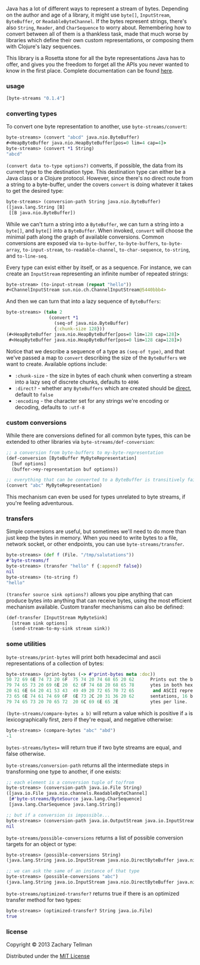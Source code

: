 Java has a lot of different ways to represent a stream of bytes.  Depending on the author and age of a library, it might use `byte[]`, `InputStream`, `ByteBuffer`, or `ReadableByteChannel`.  If the bytes represent strings, there's also `String`, `Reader`, and `CharSequence` to worry about.  Remembering how to convert between all of them is a thankless task, made that much worse by libraries which define their own custom representations, or composing them with Clojure's lazy sequences.

This library is a Rosetta stone for all the byte representations Java has to offer, and gives you the freedom to forget all the APIs you never wanted to know in the first place.  Complete documentation can be found [here](http://ideolalia.com/byte-streams/byte-streams.html).

### usage

```clj
[byte-streams "0.1.4"] 
```

### converting types

To convert one byte representation to another, use `byte-streams/convert`:

```clj
byte-streams> (convert "abcd" java.nio.ByteBuffer)
#<HeapByteBuffer java.nio.HeapByteBuffer[pos=0 lim=4 cap=4]>
byte-streams> (convert *1 String)
"abcd"
```

`(convert data to-type options?)` converts, if possible, the data from its current type to the destination type.  This destination type can either be a Java class or a Clojure protocol.  However, since there's no direct route from a string to a byte-buffer, under the covers `convert` is doing whatever it takes to get the desired type:

```clj
byte-streams> (conversion-path String java.nio.ByteBuffer)
([java.lang.String [B] 
 [[B java.nio.ByteBuffer])
```

While we can't turn a string into a `ByteBuffer`, we can turn a string into a `byte[]`, and `byte[]` into a `ByteBuffer`.  When invoked, `convert` will choose the minimal path along the graph of available conversions.  Common conversions are exposed via `to-byte-buffer`, `to-byte-buffers`, `to-byte-array`, `to-input-stream`, `to-readable-channel`, `to-char-sequence`, `to-string`, and `to-line-seq`.  

Every type can exist either by itself, or as a sequence.  For instance, we can create an `InputStream` representing an infinite number of repeated strings:

```clj
byte-stream> (to-input-stream (repeat "hello"))
#<ChannelInputStream sun.nio.ch.ChannelInputStream@5440bbb4>
```

And then we can turn that into a lazy sequence of `ByteBuffers`:

```clj
byte-streams> (take 2 
                (convert *1 
                  (seq-of java.nio.ByteBuffer) 
                  {:chunk-size 128}))
(#<HeapByteBuffer java.nio.HeapByteBuffer[pos=0 lim=128 cap=128]> 
 #<HeapByteBuffer java.nio.HeapByteBuffer[pos=0 lim=128 cap=128]>)
```

Notice that we describe a sequence of a type as `(seq-of type)`, and that we've passed a map to `convert` describing the size of the `ByteBuffers` we want to create.  Available options include:

* `:chunk-size` - the size in bytes of each chunk when converting a stream into a lazy seq of discrete chunks, defaults to `4096`
* `:direct?` - whether any `ByteBuffers` which are created should be [direct](http://stackoverflow.com/a/5671880/228387), default to `false`
* `:encoding` - the character set for any strings we're encoding or decoding, defaults to `:utf-8`

### custom conversions

While there are conversions defined for all common byte types, this can be extended to other libraries via `byte-streams/def-conversion`:

```clj
;; a conversion from byte-buffers to my-byte-representation
(def-conversion [ByteBuffer MyByteRepresentation] 
  [buf options]
  (buffer->my-representation buf options))

;; everything that can be converted to a ByteBuffer is transitively fair game now
(convert "abc" MyByteRepresentation)
```

This mechanism can even be used for types unrelated to byte streams, if you're feeling adventurous.

### transfers

Simple conversions are useful, but sometimes we'll need to do more than just keep the bytes in memory.  When you need to write bytes to a file, network socket, or other endpoints, you can use `byte-streams/transfer`.

```clj
byte-streams> (def f (File. "/tmp/salutations"))
#'byte-streams/f
byte-streams> (transfer "hello" f {:append? false})
nil
byte-streams> (to-string f)
"hello"
```

`(transfer source sink options?)` allows you pipe anything that can produce bytes into anything that can receive bytes, using the most efficient mechanism available.  Custom transfer mechanisms can also be defined:

```clj
(def-transfer [InputStream MyByteSink]
  [stream sink options]
  (send-stream-to-my-sink stream sink))
```

### some utilities

`byte-streams/print-bytes` will print both hexadecimal and ascii representations of a collection of bytes:

```clj
byte-streams> (print-bytes (-> #'print-bytes meta :doc))
50 72 69 6E 74 73 20 6F  75 74 20 74 68 65 20 62      Prints out the b
79 74 65 73 20 69 6E 20  62 6F 74 68 20 68 65 78      ytes in both hex
20 61 6E 64 20 41 53 43  49 49 20 72 65 70 72 65       and ASCII repre
73 65 6E 74 61 74 69 6F  6E 73 2C 20 31 36 20 62      sentations, 16 b
79 74 65 73 20 70 65 72  20 6C 69 6E 65 2E            ytes per line.
```

`(byte-streams/compare-bytes a b)` will return a value which is positive if `a` is lexicographically first, zero if they're equal, and negative otherwise:

```clj
byte-streams> (compare-bytes "abc" "abd")
-1
```

`bytes-streams/bytes=` will return true if two byte streams are equal, and false otherwise.

`byte-streams/conversion-path` returns all the intermediate steps in transforming one type to another, if one exists:

```clj
;; each element is a conversion tuple of to/from
byte-streams> (conversion-path java.io.File String)
([java.io.File java.nio.channels.ReadableByteChannel] 
 [#'byte-streams/ByteSource java.lang.CharSequence] 
 [java.lang.CharSequence java.lang.String])

;; but if a conversion is impossible...
byte-streams> (conversion-path java.io.OutputStream java.io.InputStream)
nil
```

`byte-streams/possible-conversions` returns a list of possible conversion targets for an object or type:

```clj
byte-streams> (possible-conversions String)
(java.lang.String java.io.InputStream java.nio.DirectByteBuffer java.nio.ByteBuffer (seq-of java.nio.ByteBuffer) java.io.Reader java.nio.channels.ReadableByteChannel [B java.lang.CharSequence)

;; we can ask the same of an instance of that type
byte-streams> (possible-conversions "abc")
(java.lang.String java.io.InputStream java.nio.DirectByteBuffer java.nio.ByteBuffer (seq-of java.nio.ByteBuffer) java.io.Reader java.nio.channels.ReadableByteChannel [B java.lang.CharSequence)
```

`byte-streams/optimized-transfer?` returns true if there is an optimized transfer method for two types:

```clj
byte-streams> (optimized-transfer? String java.io.File)
true
```

### license

Copyright © 2013 Zachary Tellman

Distributed under the [MIT License](http://opensource.org/licenses/MIT)
